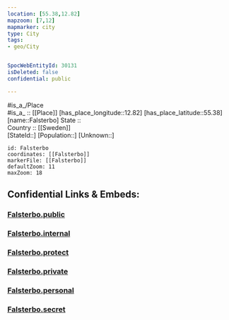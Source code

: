 ```yaml
---
location: [55.38,12.82] 
mapzoom: [7,12] 
mapmarker: city 
type: City
tags:
- geo/City


SpocWebEntityId: 30131
isDeleted: false
confidential: public

---
```

#is_a_/Place  
#is_a_ :: [[Place]] 
[has_place_longitude::12.82] 
[has_place_latitude::55.38] 
[name::Falsterbo] 
State ::  
Country :: [[Sweden]]  
[StateId::] 
[Population::] 
[Unknown::] 


```leaflet
id: Falsterbo
coordinates: [[Falsterbo]] 
markerFile: [[Falsterbo]] 
defaultZoom: 11 
maxZoom: 18
```


## Confidential Links & Embeds: 

### [Falsterbo.public](/_public/\Earth\Continent\Europe\Europe~North\Sweden\CityFalsterbo.public.md) 

### [Falsterbo.internal](/_internal/\Earth\Continent\Europe\Europe~North\Sweden\CityFalsterbo.internal.md) 

### [Falsterbo.protect](/_protect/\Earth\Continent\Europe\Europe~North\Sweden\CityFalsterbo.protect.md) 

### [Falsterbo.private](/_private/\Earth\Continent\Europe\Europe~North\Sweden\CityFalsterbo.private.md) 

### [Falsterbo.personal](/_personal/\Earth\Continent\Europe\Europe~North\Sweden\CityFalsterbo.personal.md) 

### [Falsterbo.secret](/_secret/\Earth\Continent\Europe\Europe~North\Sweden\CityFalsterbo.secret.md)

